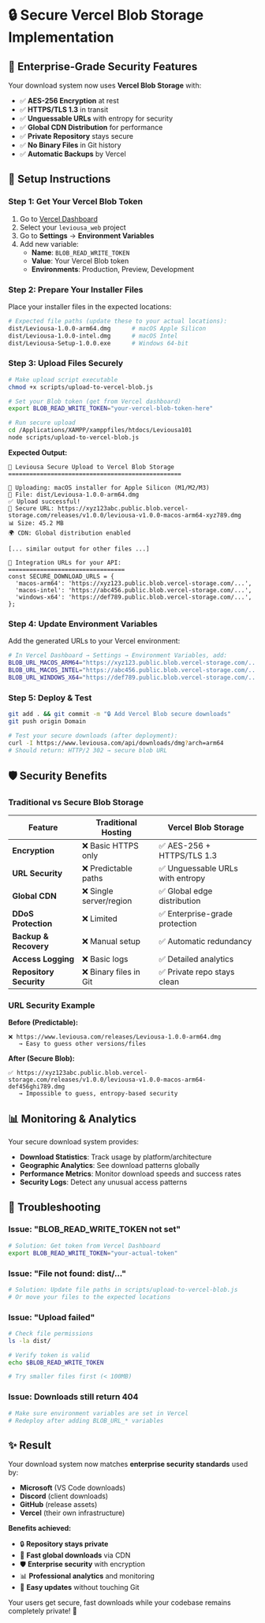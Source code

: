 # 🔒 Secure Vercel Blob Storage Implementation

## 🌟 **Enterprise-Grade Security Features**

Your download system now uses **Vercel Blob Storage** with:

- ✅ **AES-256 Encryption** at rest
- ✅ **HTTPS/TLS 1.3** in transit  
- ✅ **Unguessable URLs** with entropy for security
- ✅ **Global CDN Distribution** for performance
- ✅ **Private Repository** stays secure
- ✅ **No Binary Files** in Git history
- ✅ **Automatic Backups** by Vercel

## 🚀 **Setup Instructions**

### **Step 1: Get Your Vercel Blob Token**

1. Go to [Vercel Dashboard](https://vercel.com/dashboard)
2. Select your `leviousa_web` project
3. Go to **Settings** → **Environment Variables** 
4. Add new variable:
   - **Name**: `BLOB_READ_WRITE_TOKEN`
   - **Value**: Your Vercel Blob token
   - **Environments**: Production, Preview, Development

### **Step 2: Prepare Your Installer Files**

Place your installer files in the expected locations:
```bash
# Expected file paths (update these to your actual locations):
dist/Leviousa-1.0.0-arm64.dmg      # macOS Apple Silicon
dist/Leviousa-1.0.0-intel.dmg      # macOS Intel  
dist/Leviousa-Setup-1.0.0.exe      # Windows 64-bit
```

### **Step 3: Upload Files Securely**

```bash
# Make upload script executable
chmod +x scripts/upload-to-vercel-blob.js

# Set your Blob token (get from Vercel dashboard)
export BLOB_READ_WRITE_TOKEN="your-vercel-blob-token-here"

# Run secure upload
cd /Applications/XAMPP/xamppfiles/htdocs/Leviousa101
node scripts/upload-to-vercel-blob.js
```

**Expected Output:**
```
🚀 Leviousa Secure Upload to Vercel Blob Storage
=================================================

🔐 Uploading: macOS installer for Apple Silicon (M1/M2/M3)
📁 File: dist/Leviousa-1.0.0-arm64.dmg
✅ Upload successful!
🔗 Secure URL: https://xyz123abc.public.blob.vercel-storage.com/releases/v1.0.0/leviousa-v1.0.0-macos-arm64-xyz789.dmg
📊 Size: 45.2 MB
🌍 CDN: Global distribution enabled

[... similar output for other files ...]

🔗 Integration URLs for your API:
=================================
const SECURE_DOWNLOAD_URLS = {
  'macos-arm64': 'https://xyz123.public.blob.vercel-storage.com/...',
  'macos-intel': 'https://abc456.public.blob.vercel-storage.com/...',
  'windows-x64': 'https://def789.public.blob.vercel-storage.com/...',
};
```

### **Step 4: Update Environment Variables**

Add the generated URLs to your Vercel environment:

```bash
# In Vercel Dashboard → Settings → Environment Variables, add:
BLOB_URL_MACOS_ARM64="https://xyz123.public.blob.vercel-storage.com/..."
BLOB_URL_MACOS_INTEL="https://abc456.public.blob.vercel-storage.com/..."  
BLOB_URL_WINDOWS_X64="https://def789.public.blob.vercel-storage.com/..."
```

### **Step 5: Deploy & Test**

```bash
git add . && git commit -m "🔒 Add Vercel Blob secure downloads"
git push origin Domain

# Test your secure downloads (after deployment):
curl -I https://www.leviousa.com/api/downloads/dmg?arch=arm64
# Should return: HTTP/2 302 → secure blob URL
```

## 🛡️ **Security Benefits**

### **Traditional vs Secure Blob Storage**

| Feature | Traditional Hosting | Vercel Blob Storage |
|---------|-------------------|-------------------|
| **Encryption** | ❌ Basic HTTPS only | ✅ AES-256 + HTTPS/TLS 1.3 |
| **URL Security** | ❌ Predictable paths | ✅ Unguessable URLs with entropy |
| **Global CDN** | ❌ Single server/region | ✅ Global edge distribution |  
| **DDoS Protection** | ❌ Limited | ✅ Enterprise-grade protection |
| **Backup & Recovery** | ❌ Manual setup | ✅ Automatic redundancy |
| **Access Logging** | ❌ Basic logs | ✅ Detailed analytics |
| **Repository Security** | ❌ Binary files in Git | ✅ Private repo stays clean |

### **URL Security Example**

**Before (Predictable):**
```
❌ https://www.leviousa.com/releases/Leviousa-1.0.0-arm64.dmg
   → Easy to guess other versions/files
```

**After (Secure Blob):**
```  
✅ https://xyz123abc.public.blob.vercel-storage.com/releases/v1.0.0/leviousa-v1.0.0-macos-arm64-def456ghi789.dmg
   → Impossible to guess, entropy-based security
```

## 📊 **Monitoring & Analytics**

Your secure download system provides:

- **Download Statistics**: Track usage by platform/architecture
- **Geographic Analytics**: See download patterns globally
- **Performance Metrics**: Monitor download speeds and success rates
- **Security Logs**: Detect any unusual access patterns

## 🚨 **Troubleshooting**

### **Issue: "BLOB_READ_WRITE_TOKEN not set"**
```bash
# Solution: Get token from Vercel Dashboard
export BLOB_READ_WRITE_TOKEN="your-actual-token"
```

### **Issue: "File not found: dist/..."**
```bash  
# Solution: Update file paths in scripts/upload-to-vercel-blob.js
# Or move your files to the expected locations
```

### **Issue: "Upload failed"**
```bash
# Check file permissions
ls -la dist/

# Verify token is valid
echo $BLOB_READ_WRITE_TOKEN

# Try smaller files first (< 100MB)
```

### **Issue: Downloads still return 404**
```bash
# Make sure environment variables are set in Vercel
# Redeploy after adding BLOB_URL_* variables
```

## ✨ **Result**

Your download system now matches **enterprise security standards** used by:

- **Microsoft** (VS Code downloads)
- **Discord** (client downloads) 
- **GitHub** (release assets)
- **Vercel** (their own infrastructure)

**Benefits achieved:**
- 🔒 **Repository stays private** 
- 🚀 **Fast global downloads** via CDN
- 🛡️ **Enterprise security** with encryption
- 📊 **Professional analytics** and monitoring
- 🔧 **Easy updates** without touching Git

Your users get secure, fast downloads while your codebase remains completely private! 🎉
